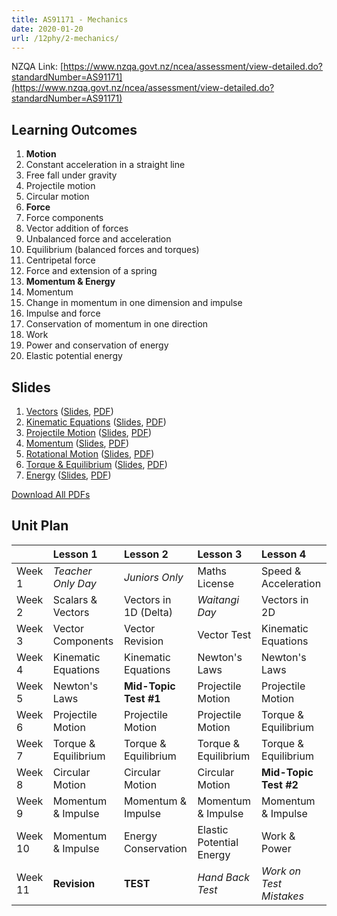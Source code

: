 ```yaml
---
title: AS91171 - Mechanics
date: 2020-01-20
url: /12phy/2-mechanics/
---
```


NZQA Link: [https://www.nzqa.govt.nz/ncea/assessment/view-detailed.do?standardNumber=AS91171](https://www.nzqa.govt.nz/ncea/assessment/view-detailed.do?standardNumber=AS91171)

## Learning Outcomes

1. __Motion__
  1. Constant acceleration in a straight line
  2. Free fall under gravity
  3. Projectile motion
  4. Circular motion
2. __Force__
  1. Force components
  2. Vector addition of forces
  3. Unbalanced force and acceleration
  4. Equilibrium (balanced forces and torques)
  5. Centripetal force
  6. Force and extension of a spring
3. __Momentum & Energy__
  1. Momentum
  2. Change in momentum in one dimension and impulse
  3. Impulse and force
  4. Conservation of momentum in one direction
  5. Work
  6. Power and conservation of energy
  7. Elastic potential energy

## Slides

1. [Vectors](scalars-vs-vectors/) ([Slides](slides/scalars-vs-vectors/), [PDF](pdfs/scalars-vs-vectors.pdf))
1. [Kinematic Equations](kinematic-equations/) ([Slides](slides/kinematic-equations/), [PDF](pdfs/kinematic-equations.pdf)) 
1. [Projectile Motion](1-projectile-motion/) ([Slides](slides/1-projectile-motion/), [PDF](pdfs/1-projectile-motion.pdf))
2. [Momentum](2-momentum/) ([Slides](slides/2-momentum/), [PDF](pdfs/2-momentum.pdf))
3. [Rotational Motion](3-rotational-motion/) ([Slides](slides/3-rotational-motion/), [PDF](pdfs/3-rotational-motion.pdf))
4. [Torque & Equilibrium](4-torque-equilibrium/) ([Slides](slides/4-torque-equilibrium/), [PDF](pdfs/4-torque-equilibrium.pdf))
5. [Energy](5-energy/) ([Slides](slides/5-energy/), [PDF](pdfs/5-energy.pdf))

[Download All PDFs](2-mechanics.zip)

## Unit Plan

|          | Lesson 1              | Lesson 2               | Lesson 3                  | Lesson 4                 |
|:---------|:----------------------|:-----------------------|:--------------------------|:-------------------------|
| Week 1   | _Teacher Only Day_    | _Juniors Only_         | Maths License             | Speed & Acceleration     |
| Week 2   | Scalars & Vectors     | Vectors in 1D (Delta)  | _Waitangi Day_            | Vectors in 2D            |
| Week 3   | Vector Components     | Vector Revision        | Vector Test               | Kinematic Equations      |
| Week 4   | Kinematic Equations   | Kinematic Equations    | Newton's Laws             | Newton's Laws            |
| Week 5   | Newton's Laws         | __Mid-Topic Test #1__  | Projectile Motion         | Projectile Motion        |
| Week 6   | Projectile Motion     | Projectile Motion      | Projectile Motion         | Torque & Equilibrium     |
| Week 7   | Torque & Equilibrium  | Torque & Equilibrium   | Torque & Equilibrium      | Torque & Equilibrium     |
| Week 8   | Circular Motion       | Circular Motion        | Circular Motion           | __Mid-Topic Test #2__    |
| Week 9   | Momentum & Impulse    | Momentum & Impulse     | Momentum & Impulse        | Momentum & Impulse       |
| Week 10  | Momentum & Impulse    | Energy Conservation    | Elastic Potential Energy  | Work & Power             |
| Week 11  | __Revision__          | __TEST__               | _Hand Back Test_          | _Work on Test Mistakes_  |